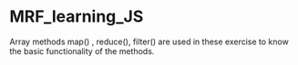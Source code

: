 # MRF_learning_JS

Array methods map() , reduce(), filter() are used in these exercise to know the basic functionality of the methods.

